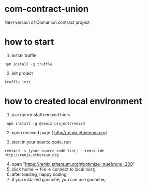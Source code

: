 # com-contract-union
Next version of Comunion contract project

# how to start
1. install truffle
```
npm install -g truffle
```

2. init project
```
truffle init
```


# how to created local environment

1. use npm install remixed tools

```
 npm install -g @remix-project/remixd
```

2. open remixed page ( http://remix.ethereum.org)

3. start
in your source code, run
```
remixed -s [your source code list] --remix-ide http://remix.ethereum.org
```

4. open "https://remix.ethereum.org/#optimize=true&runs=200"
5. click home -> file -> connect to local host;
6. after loading, happy coding
7. if you installed ganache, you can use ganache;